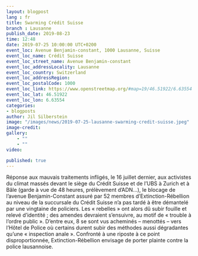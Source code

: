 ```yaml
---
layout: blogpost
lang : fr
title: Swarming Crédit Suisse
branch : Lausanne
publish_date: 2019-08-23
time: 12:48
date: 2019-07-25 10:00:00 UTC+0200
event_loc: Avenue Benjamin-constant, 1000 Lausanne, Suisse
event_loc_name: Crédit Suisse
event_loc_street_name: Avenue Benjamin-constant
event_loc_addressLocality: Lausanne
event_loc_country: Switzerland
event_loc_addressRegion: 
event_loc_postalCode: 1000
event_loc_link: https://www.openstreetmap.org/#map=19/46.51922/6.63554
event_loc_lat: 46.51922
event_loc_lon: 6.63554
categories:
- blogposts
author: Jil Silberstein
image: "/images/news/2019-07-25-lausanne-swarming-credit-suisse.jpeg"
image-credit: 
gallery:
    - ""
    - ""
video: 

published: true
---
```


Réponse aux mauvais traitements infligés, le 16 juillet dernier, aux activistes du climat massés devant le siège du Crédit Suisse et de l’UBS à Zurich et à Bâle (garde à vue de 48 heures, prélèvement d’ADN…), le blocage de l’avenue Benjamin-Constant assuré par 52 membres d’Extinction-Rébellion au niveau de la succursale du Crédit Suisse n’a pas tardé à être démantelé par une vingtaine de policiers. Les « rebelles » ont alors dû subir fouille et relevé d’identité ; des amendes devraient s’ensuivre, au motif de « trouble à l’ordre public ». D’entre eux, 8 se sont vus acheminés – menottés – vers l’Hôtel de Police où certains durent subir des méthodes aussi dégradantes qu’une « inspection anale ».
Confronté à une riposte à ce point disproportionnée, Extinction-Rébellion envisage de porter plainte contre la police lausannoise.
